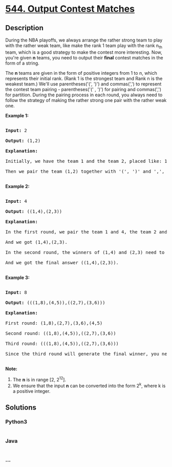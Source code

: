 # [544. Output Contest Matches](https://leetcode.com/problems/output-contest-matches)



## Description

<p>

During the NBA playoffs, we always arrange the rather strong team to play with the rather weak team, like make the rank 1 team play with the rank n<sub>th</sub> team, which is a good strategy to make the contest more interesting. Now, you're given <b>n</b> teams, you need to output their <b>final</b> contest matches in the form of a string.

</p>



<p>The <b>n</b> teams are given in the form of positive integers from 1 to n, which represents their initial rank. (Rank 1 is the strongest team and Rank n is the weakest team.) We'll use parentheses('(', ')') and commas(',') to represent the contest team pairing - parentheses('(' , ')') for pairing and commas(',') for partition. During the pairing process in each round, you always need to follow the strategy of making the rather strong one pair with the rather weak one.</p> 



<p><b>Example 1:</b><br />

<pre>

<b>Input:</b> 2

<b>Output:</b> (1,2)

<b>Explanation:</b> 

Initially, we have the team 1 and the team 2, placed like: 1,2.

Then we pair the team (1,2) together with '(', ')' and ',', which is the final answer.

</pre>

</p>



<p><b>Example 2:</b><br />

<pre>

<b>Input:</b> 4

<b>Output:</b> ((1,4),(2,3))

<b>Explanation:</b> 

In the first round, we pair the team 1 and 4, the team 2 and 3 together, as we need to make the strong team and weak team together.

And we got (1,4),(2,3).

In the second round, the winners of (1,4) and (2,3) need to play again to generate the final winner, so you need to add the paratheses outside them.

And we got the final answer ((1,4),(2,3)).

</pre>

</p>



<p><b>Example 3:</b><br />

<pre>

<b>Input:</b> 8

<b>Output:</b> (((1,8),(4,5)),((2,7),(3,6)))

<b>Explanation:</b> 

First round: (1,8),(2,7),(3,6),(4,5)

Second round: ((1,8),(4,5)),((2,7),(3,6))

Third round: (((1,8),(4,5)),((2,7),(3,6)))

Since the third round will generate the final winner, you need to output the answer (((1,8),(4,5)),((2,7),(3,6))).

</pre>

</p>



<p><b>Note:</b><br>

<ol>

<li>The <b>n</b> is in range [2, 2<sup>12</sup>].</li>

<li>We ensure that the input <b>n</b> can be converted into the form 2<sup>k</sup>, where k is a positive integer.</li>

</ol>

</p>

## Solutions

<!-- tabs:start -->

### **Python3**

```python

```

### **Java**

```java

```

### **...**

```

```

<!-- tabs:end -->
